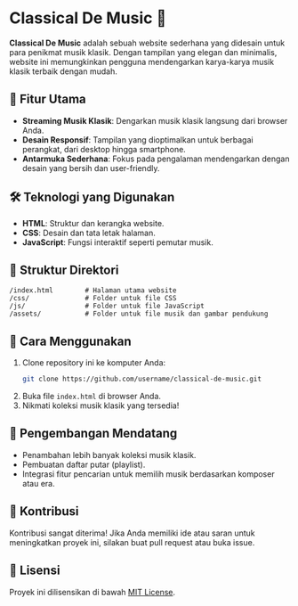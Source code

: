 # Classical De Music 🎵

**Classical De Music** adalah sebuah website sederhana yang didesain untuk para penikmat musik klasik. Dengan tampilan yang elegan dan minimalis, website ini memungkinkan pengguna mendengarkan karya-karya musik klasik terbaik dengan mudah.

## 🎯 Fitur Utama

- **Streaming Musik Klasik**: Dengarkan musik klasik langsung dari browser Anda.
- **Desain Responsif**: Tampilan yang dioptimalkan untuk berbagai perangkat, dari desktop hingga smartphone.
- **Antarmuka Sederhana**: Fokus pada pengalaman mendengarkan dengan desain yang bersih dan user-friendly.

## 🛠️ Teknologi yang Digunakan

- **HTML**: Struktur dan kerangka website.
- **CSS**: Desain dan tata letak halaman.
- **JavaScript**: Fungsi interaktif seperti pemutar musik.

## 📂 Struktur Direktori

```
/index.html        # Halaman utama website
/css/              # Folder untuk file CSS
/js/               # Folder untuk file JavaScript
/assets/           # Folder untuk file musik dan gambar pendukung
```

## 🚀 Cara Menggunakan

1. Clone repository ini ke komputer Anda:
   ```bash
   git clone https://github.com/username/classical-de-music.git
   ```
2. Buka file `index.html` di browser Anda.
3. Nikmati koleksi musik klasik yang tersedia!

## 📌 Pengembangan Mendatang

- Penambahan lebih banyak koleksi musik klasik.
- Pembuatan daftar putar (playlist).
- Integrasi fitur pencarian untuk memilih musik berdasarkan komposer atau era.

## 🤝 Kontribusi

Kontribusi sangat diterima! Jika Anda memiliki ide atau saran untuk meningkatkan proyek ini, silakan buat pull request atau buka issue.

## 📄 Lisensi

Proyek ini dilisensikan di bawah [MIT License](LICENSE).
